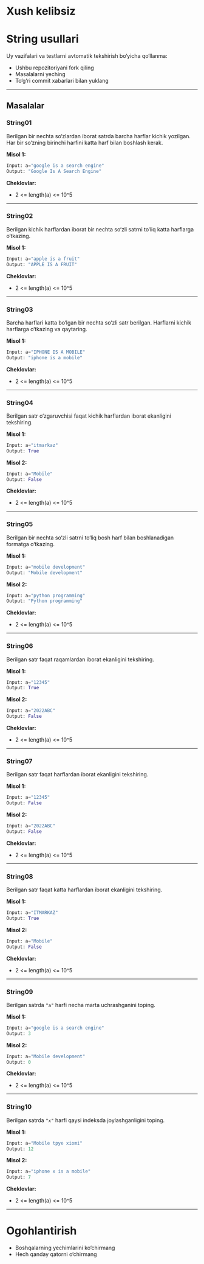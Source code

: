 
# **Xush kelibsiz**  
# **String usullari**  
Uy vazifalari va testlarni avtomatik tekshirish bo‘yicha qo‘llanma:  
- Ushbu repozitoriyani fork qiling  
- Masalalarni yeching  
- To‘g‘ri commit xabarlari bilan yuklang  

---

## **Masalalar**  

### **String01**  
Berilgan bir nechta so‘zlardan iborat satrda barcha harflar kichik yozilgan. Har bir so‘zning birinchi harfini katta harf bilan boshlash kerak.  

**Misol 1:**  
```Python
Input: a="google is a search engine"  
Output: "Google Is A Search Engine"  
```  

**Cheklovlar:**  
- 2 <= length(a) <= 10^5  

---

### **String02**  
Berilgan kichik harflardan iborat bir nechta so‘zli satrni to‘liq katta harflarga o‘tkazing.  

**Misol 1:**  
```Python
Input: a="apple is a fruit"  
Output: "APPLE IS A FRUIT"  
```  

**Cheklovlar:**  
- 2 <= length(a) <= 10^5  

---

### **String03**  
Barcha harflari katta bo‘lgan bir nechta so‘zli satr berilgan. Harflarni kichik harflarga o‘tkazing va qaytaring.  

**Misol 1:**  
```Python
Input: a="IPHONE IS A MOBILE"  
Output: "iphone is a mobile"  
```  

**Cheklovlar:**  
- 2 <= length(a) <= 10^5  

---

### **String04**  
Berilgan satr o‘zgaruvchisi faqat kichik harflardan iborat ekanligini tekshiring.  

**Misol 1:**  
```Python
Input: a="itmarkaz"  
Output: True  
```  

**Misol 2:**  
```Python
Input: a="Mobile"  
Output: False  
```  

**Cheklovlar:**  
- 2 <= length(a) <= 10^5  

---

### **String05**  
Berilgan bir nechta so‘zli satrni to‘liq bosh harf bilan boshlanadigan formatga o‘tkazing.  

**Misol 1:**  
```Python
Input: a="mobile development"  
Output: "Mobile development"  
```  

**Misol 2:**  
```Python
Input: a="python programming"  
Output: "Python programming"  
```  

**Cheklovlar:**  
- 2 <= length(a) <= 10^5  

---

### **String06**  
Berilgan satr faqat raqamlardan iborat ekanligini tekshiring.  

**Misol 1:**  
```Python
Input: a="12345"  
Output: True  
```  

**Misol 2:**  
```Python
Input: a="2022ABC"  
Output: False  
```  

**Cheklovlar:**  
- 2 <= length(a) <= 10^5  

---

### **String07**  
Berilgan satr faqat harflardan iborat ekanligini tekshiring.  

**Misol 1:**  
```Python
Input: a="12345"  
Output: False  
```  

**Misol 2:**  
```Python
Input: a="2022ABC"  
Output: False  
```  

**Cheklovlar:**  
- 2 <= length(a) <= 10^5  

---

### **String08**  
Berilgan satr faqat katta harflardan iborat ekanligini tekshiring.  

**Misol 1:**  
```Python
Input: a="ITMARKAZ"  
Output: True  
```  

**Misol 2:**  
```Python
Input: a="Mobile"  
Output: False  
```  

**Cheklovlar:**  
- 2 <= length(a) <= 10^5  

---

### **String09**  
Berilgan satrda `"a"` harfi necha marta uchrashganini toping.  

**Misol 1:**  
```Python
Input: a="google is a search engine"  
Output: 3  
```  

**Misol 2:**  
```Python
Input: a="Mobile development"  
Output: 0  
```  

**Cheklovlar:**  
- 2 <= length(a) <= 10^5  

---

### **String10**  
Berilgan satrda `"x"` harfi qaysi indeksda joylashganligini toping.  

**Misol 1:**  
```Python
Input: a="Mobile tpye xiomi"  
Output: 12  
```  

**Misol 2:**  
```Python
Input: a="iphone x is a mobile"  
Output: 7  
```  

**Cheklovlar:**  
- 2 <= length(a) <= 10^5  

---

# **Ogohlantirish**  
- Boshqalarning yechimlarini ko‘chirmang  
- Hech qanday qatorni o‘chirmang  

